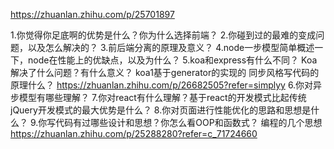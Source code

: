 https://zhuanlan.zhihu.com/p/25701897

1.你觉得你足底啊的优势是什么？你为什么选择前端？
2.你碰到过的最难的变成问题，以及怎么解决的？
3.前后端分离的原理及意义？
4.node一步模型简单概述一下，node在性能上的优缺点，以及为什么？
5.koa和express有什么不同？
  Koa解决了什么问题？有什么意义？
  koa1基于generator的实现的 同步风格写代码的原理什么？
  https://zhuanlan.zhihu.com/p/26682505?refer=simplyy
6.你对异步模型有哪些理解？
7.你对react有什么理解？基于react的开发模式比起传统jQuery开发模式的最大优势是什么？
8.你对页面进行性能优化的思路和思想是什么？
9.你写代码有过哪些设计和思想？你怎么看OOP和函数式？
  编程的几个思想 https://zhuanlan.zhihu.com/p/25288280?refer=c_71724660